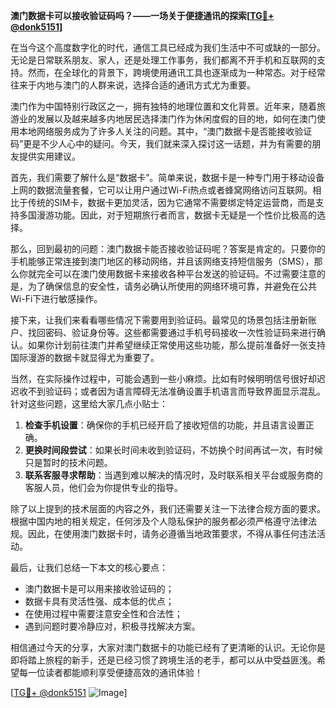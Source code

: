 **澳门数据卡可以接收验证码吗？——一场关于便捷通讯的探索[[TG💪+ @donk5151](https://t.me/s/donk5151)]**

在当今这个高度数字化的时代，通信工具已经成为我们生活中不可或缺的一部分。无论是日常联系朋友、家人，还是处理工作事务，我们都离不开手机和互联网的支持。然而，在全球化的背景下，跨境使用通讯工具也逐渐成为一种常态。对于经常往来于内地与澳门的人群来说，选择合适的通讯方式尤为重要。

澳门作为中国特别行政区之一，拥有独特的地理位置和文化背景。近年来，随着旅游业的发展以及越来越多内地居民选择澳门作为休闲度假的目的地，如何在澳门使用本地网络服务成为了许多人关注的问题。其中，“澳门数据卡是否能接收验证码”更是不少人心中的疑问。今天，我们就来深入探讨这一话题，并为有需要的朋友提供实用建议。

首先，我们需要了解什么是“数据卡”。简单来说，数据卡是一种专门用于移动设备上网的数据流量套餐，它可以让用户通过Wi-Fi热点或者蜂窝网络访问互联网。相比于传统的SIM卡，数据卡更加灵活，因为它通常不需要绑定特定运营商，而是支持多国漫游功能。因此，对于短期旅行者而言，数据卡无疑是一个性价比极高的选择。

那么，回到最初的问题：澳门数据卡能否接收验证码呢？答案是肯定的。只要你的手机能够正常连接到澳门地区的移动网络，并且该网络支持短信服务（SMS），那么你就完全可以在澳门使用数据卡来接收各种平台发送的验证码。不过需要注意的是，为了确保信息的安全性，请务必确认所使用的网络环境可靠，并避免在公共Wi-Fi下进行敏感操作。

接下来，让我们来看看哪些情况下需要用到验证码。最常见的场景包括注册新账户、找回密码、验证身份等。这些都需要通过手机号码接收一次性验证码来进行确认。如果你计划前往澳门并希望继续正常使用这些功能，那么提前准备好一张支持国际漫游的数据卡就显得尤为重要了。

当然，在实际操作过程中，可能会遇到一些小麻烦。比如有时候明明信号很好却迟迟收不到验证码；或者因为语言障碍无法准确设置手机语言而导致界面显示混乱。针对这些问题，这里给大家几点小贴士：

1. **检查手机设置**：确保你的手机已经开启了接收短信的功能，并且语言设置正确。
2. **更换时间段尝试**：如果长时间未收到验证码，不妨换个时间再试一次，有时候只是暂时的技术问题。
3. **联系客服寻求帮助**：当遇到难以解决的情况时，及时联系相关平台或服务商的客服人员，他们会为你提供专业的指导。

除了以上提到的技术层面的内容之外，我们还需要关注一下法律合规方面的要求。根据中国内地的相关规定，任何涉及个人隐私保护的服务都必须严格遵守法律法规。因此，在使用澳门数据卡时，请务必遵循当地政策要求，不得从事任何违法活动。

最后，让我们总结一下本文的核心要点：
- 澳门数据卡是可以用来接收验证码的；
- 数据卡具有灵活性强、成本低的优点；
- 在使用过程中需要注意安全性和合法性；
- 遇到问题时要冷静应对，积极寻找解决方案。

相信通过今天的分享，大家对澳门数据卡的功能已经有了更清晰的认识。无论你是即将踏上旅程的新手，还是已经习惯了跨境生活的老手，都可以从中受益匪浅。希望每一位读者都能顺利享受便捷高效的通讯体验！

[[TG💪+ @donk5151](https://t.me/s/donk5151) ![Image](https://i.postimg.cc/rwNCRYN7/Snipaste-2025-04-30-17-27-05.png)]
